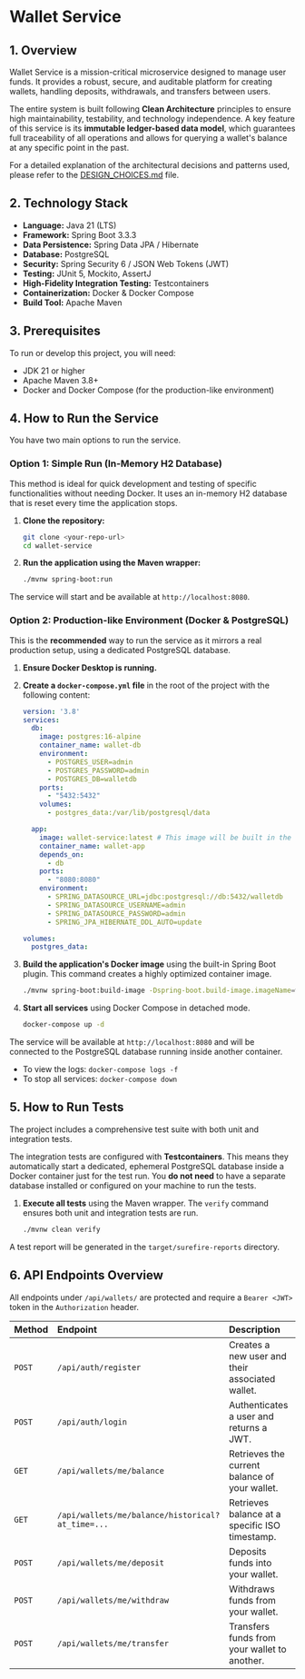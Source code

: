 # Wallet Service

## 1. Overview

Wallet Service is a mission-critical microservice designed to manage user funds. It provides a robust, secure, and auditable platform for creating wallets, handling deposits, withdrawals, and transfers between users.

The entire system is built following **Clean Architecture** principles to ensure high maintainability, testability, and technology independence. A key feature of this service is its **immutable ledger-based data model**, which guarantees full traceability of all operations and allows for querying a wallet's balance at any specific point in the past.

For a detailed explanation of the architectural decisions and patterns used, please refer to the [DESIGN_CHOICES.md](./DESIGN_CHOICES.md) file.

## 2. Technology Stack

* **Language:** Java 21 (LTS)
* **Framework:** Spring Boot 3.3.3
* **Data Persistence:** Spring Data JPA / Hibernate
* **Database:** PostgreSQL
* **Security:** Spring Security 6 / JSON Web Tokens (JWT)
* **Testing:** JUnit 5, Mockito, AssertJ
* **High-Fidelity Integration Testing:** Testcontainers
* **Containerization:** Docker & Docker Compose
* **Build Tool:** Apache Maven

## 3. Prerequisites

To run or develop this project, you will need:

* JDK 21 or higher
* Apache Maven 3.8+
* Docker and Docker Compose (for the production-like environment)

## 4. How to Run the Service

You have two main options to run the service.

### Option 1: Simple Run (In-Memory H2 Database)

This method is ideal for quick development and testing of specific functionalities without needing Docker. It uses an in-memory H2 database that is reset every time the application stops.

1.  **Clone the repository:**
    ```bash
    git clone <your-repo-url>
    cd wallet-service
    ```

2.  **Run the application using the Maven wrapper:**
    ```bash
    ./mvnw spring-boot:run
    ```

The service will start and be available at `http://localhost:8080`.

### Option 2: Production-like Environment (Docker & PostgreSQL)

This is the **recommended** way to run the service as it mirrors a real production setup, using a dedicated PostgreSQL database.

1.  **Ensure Docker Desktop is running.**

2.  **Create a `docker-compose.yml` file** in the root of the project with the following content:

    ```yaml
    version: '3.8'
    services:
      db:
        image: postgres:16-alpine
        container_name: wallet-db
        environment:
          - POSTGRES_USER=admin
          - POSTGRES_PASSWORD=admin
          - POSTGRES_DB=walletdb
        ports:
          - "5432:5432"
        volumes:
          - postgres_data:/var/lib/postgresql/data

      app:
        image: wallet-service:latest # This image will be built in the next step
        container_name: wallet-app
        depends_on:
          - db
        ports:
          - "8080:8080"
        environment:
          - SPRING_DATASOURCE_URL=jdbc:postgresql://db:5432/walletdb
          - SPRING_DATASOURCE_USERNAME=admin
          - SPRING_DATASOURCE_PASSWORD=admin
          - SPRING_JPA_HIBERNATE_DDL_AUTO=update
    
    volumes:
      postgres_data:
    ```

3.  **Build the application's Docker image** using the built-in Spring Boot plugin. This command creates a highly optimized container image.
    ```bash
    ./mvnw spring-boot:build-image -Dspring-boot.build-image.imageName=wallet-service
    ```

4.  **Start all services** using Docker Compose in detached mode.
    ```bash
    docker-compose up -d
    ```

The service will be available at `http://localhost:8080` and will be connected to the PostgreSQL database running inside another container.

* To view the logs: `docker-compose logs -f`
* To stop all services: `docker-compose down`

## 5. How to Run Tests

The project includes a comprehensive test suite with both unit and integration tests.

The integration tests are configured with **Testcontainers**. This means they automatically start a dedicated, ephemeral PostgreSQL database inside a Docker container just for the test run. You **do not need** to have a separate database installed or configured on your machine to run the tests.

1.  **Execute all tests** using the Maven wrapper. The `verify` command ensures both unit and integration tests are run.
    ```bash
    ./mvnw clean verify
    ```

A test report will be generated in the `target/surefire-reports` directory.

## 6. API Endpoints Overview

All endpoints under `/api/wallets/` are protected and require a `Bearer <JWT>` token in the `Authorization` header.

| Method | Endpoint                                         | Description                                    | Protected |
| :----- | :----------------------------------------------- | :--------------------------------------------- | :-------: |
| `POST` | `/api/auth/register`                             | Creates a new user and their associated wallet.|    No     |
| `POST` | `/api/auth/login`                                | Authenticates a user and returns a JWT.        |    No     |
| `GET`  | `/api/wallets/me/balance`                        | Retrieves the current balance of your wallet.  |    Yes    |
| `GET`  | `/api/wallets/me/balance/historical?at_time=...` | Retrieves balance at a specific ISO timestamp. |    Yes    |
| `POST` | `/api/wallets/me/deposit`                        | Deposits funds into your wallet.               |    Yes    |
| `POST` | `/api/wallets/me/withdraw`                       | Withdraws funds from your wallet.              |    Yes    |
| `POST` | `/api/wallets/me/transfer`                       | Transfers funds from your wallet to another.   |    Yes    |
